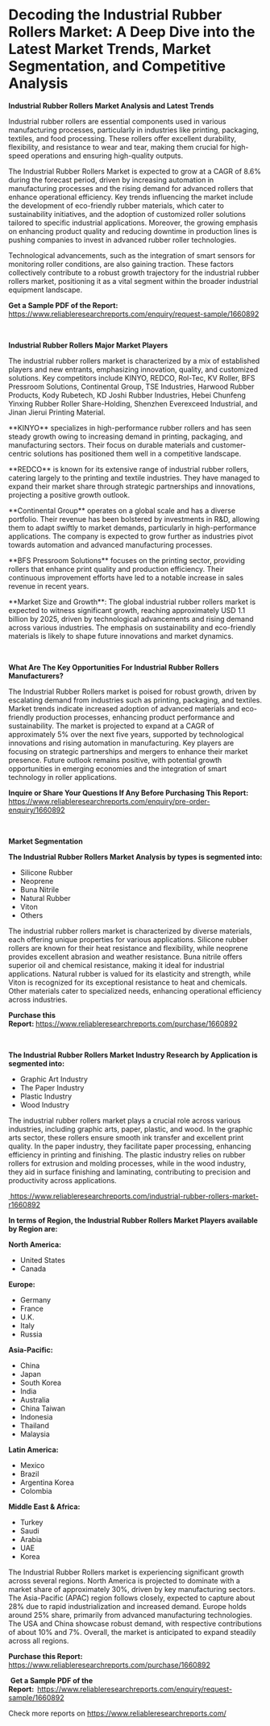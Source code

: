 <p><h1>Decoding the Industrial Rubber Rollers Market: A Deep Dive into the Latest Market Trends, Market Segmentation, and Competitive Analysis</h1></p><p><strong>Industrial Rubber Rollers Market Analysis and Latest Trends</strong></p>
<p><p>Industrial rubber rollers are essential components used in various manufacturing processes, particularly in industries like printing, packaging, textiles, and food processing. These rollers offer excellent durability, flexibility, and resistance to wear and tear, making them crucial for high-speed operations and ensuring high-quality outputs.</p><p>The Industrial Rubber Rollers Market is expected to grow at a CAGR of 8.6% during the forecast period, driven by increasing automation in manufacturing processes and the rising demand for advanced rollers that enhance operational efficiency. Key trends influencing the market include the development of eco-friendly rubber materials, which cater to sustainability initiatives, and the adoption of customized roller solutions tailored to specific industrial applications. Moreover, the growing emphasis on enhancing product quality and reducing downtime in production lines is pushing companies to invest in advanced rubber roller technologies.</p><p>Technological advancements, such as the integration of smart sensors for monitoring roller conditions, are also gaining traction. These factors collectively contribute to a robust growth trajectory for the industrial rubber rollers market, positioning it as a vital segment within the broader industrial equipment landscape.</p></p>
<p><strong>Get a Sample PDF of the Report:&nbsp;</strong> <a href="https://www.reliableresearchreports.com/enquiry/request-sample/1660892?utm_campaign=2794&utm_medium=2&utm_source=Github&utm_content=ia&utm_term=10042025&utm_id=industrial-rubber-rollers">https://www.reliableresearchreports.com/enquiry/request-sample/1660892</a></p>
<p>&nbsp;</p>
<p><strong>Industrial Rubber Rollers Major Market Players</strong></p>
<p><p>The industrial rubber rollers market is characterized by a mix of established players and new entrants, emphasizing innovation, quality, and customized solutions. Key competitors include KINYO, REDCO, Rol-Tec, KV Roller, BFS Pressroom Solutions, Continental Group, TSE Industries, Harwood Rubber Products, Kody Rubetech, KD Joshi Rubber Industries, Hebei Chunfeng Yinxing Rubber Roller Share-Holding, Shenzhen Everexceed Industrial, and Jinan Jierui Printing Material.</p><p>**KINYO** specializes in high-performance rubber rollers and has seen steady growth owing to increasing demand in printing, packaging, and manufacturing sectors. Their focus on durable materials and customer-centric solutions has positioned them well in a competitive landscape.</p><p>**REDCO** is known for its extensive range of industrial rubber rollers, catering largely to the printing and textile industries. They have managed to expand their market share through strategic partnerships and innovations, projecting a positive growth outlook.</p><p>**Continental Group** operates on a global scale and has a diverse portfolio. Their revenue has been bolstered by investments in R&D, allowing them to adapt swiftly to market demands, particularly in high-performance applications. The company is expected to grow further as industries pivot towards automation and advanced manufacturing processes.</p><p>**BFS Pressroom Solutions** focuses on the printing sector, providing rollers that enhance print quality and production efficiency. Their continuous improvement efforts have led to a notable increase in sales revenue in recent years.</p><p>**Market Size and Growth**: The global industrial rubber rollers market is expected to witness significant growth, reaching approximately USD 1.1 billion by 2025, driven by technological advancements and rising demand across various industries. The emphasis on sustainability and eco-friendly materials is likely to shape future innovations and market dynamics.</p></p>
<p>&nbsp;</p>
<p><strong>What Are The Key Opportunities For Industrial Rubber Rollers Manufacturers?</strong></p>
<p><p>The Industrial Rubber Rollers market is poised for robust growth, driven by escalating demand from industries such as printing, packaging, and textiles. Market trends indicate increased adoption of advanced materials and eco-friendly production processes, enhancing product performance and sustainability. The market is projected to expand at a CAGR of approximately 5% over the next five years, supported by technological innovations and rising automation in manufacturing. Key players are focusing on strategic partnerships and mergers to enhance their market presence. Future outlook remains positive, with potential growth opportunities in emerging economies and the integration of smart technology in roller applications.</p></p>
<p><strong>Inquire or Share Your Questions If Any Before Purchasing This Report:</strong> <a href="https://www.reliableresearchreports.com/enquiry/pre-order-enquiry/1660892?utm_campaign=2794&utm_medium=2&utm_source=Github&utm_content=ia&utm_term=10042025&utm_id=industrial-rubber-rollers">https://www.reliableresearchreports.com/enquiry/pre-order-enquiry/1660892</a></p>
<p>&nbsp;</p>
<p><strong>Market Segmentation</strong></p>
<p><strong>The Industrial Rubber Rollers Market Analysis by types is segmented into:</strong></p>
<p><ul><li>Silicone Rubber</li><li>Neoprene</li><li>Buna Nitrile</li><li>Natural Rubber</li><li>Viton</li><li>Others</li></ul></p>
<p><p>The industrial rubber rollers market is characterized by diverse materials, each offering unique properties for various applications. Silicone rubber rollers are known for their heat resistance and flexibility, while neoprene provides excellent abrasion and weather resistance. Buna nitrile offers superior oil and chemical resistance, making it ideal for industrial applications. Natural rubber is valued for its elasticity and strength, while Viton is recognized for its exceptional resistance to heat and chemicals. Other materials cater to specialized needs, enhancing operational efficiency across industries.</p></p>
<p><strong>Purchase this Report:&nbsp;</strong><a href="https://www.reliableresearchreports.com/purchase/1660892?utm_campaign=2794&utm_medium=2&utm_source=Github&utm_content=ia&utm_term=10042025&utm_id=industrial-rubber-rollers">https://www.reliableresearchreports.com/purchase/1660892</a></p>
<p>&nbsp;</p>
<p><strong>The Industrial Rubber Rollers Market Industry Research by Application is segmented into:</strong></p>
<p><ul><li>Graphic Art Industry</li><li>The Paper Industry</li><li>Plastic Industry</li><li>Wood Industry</li></ul></p>
<p><p>The industrial rubber rollers market plays a crucial role across various industries, including graphic arts, paper, plastic, and wood. In the graphic arts sector, these rollers ensure smooth ink transfer and excellent print quality. In the paper industry, they facilitate paper processing, enhancing efficiency in printing and finishing. The plastic industry relies on rubber rollers for extrusion and molding processes, while in the wood industry, they aid in surface finishing and laminating, contributing to precision and productivity across applications.</p></p>
<p><a href="https://www.reliableresearchreports.com/industrial-rubber-rollers-market-r1660892?utm_campaign=2794&utm_medium=2&utm_source=Github&utm_content=ia&utm_term=10042025&utm_id=industrial-rubber-rollers">&nbsp;https://www.reliableresearchreports.com/industrial-rubber-rollers-market-r1660892</a></p>
<p><strong>In terms of Region, the Industrial Rubber Rollers Market Players available by Region are:</strong></p>
<p>
    <p> <strong> North America: </strong>
        <ul>
            <li>United States</li>
            <li>Canada</li>
        </ul>
        </p> 
    <p> <strong> Europe: </strong>
        <ul>
            <li>Germany</li>
            <li>France</li>
            <li>U.K.</li>
            <li>Italy</li>
            <li>Russia</li>
        </ul>
        </p> 
    <p> <strong> Asia-Pacific: </strong>
        <ul>
            <li>China</li>
            <li>Japan</li>
            <li>South Korea</li>
            <li>India</li>
            <li>Australia</li>
            <li>China Taiwan</li>
            <li>Indonesia</li>
            <li>Thailand</li>
            <li>Malaysia</li>
        </ul>
        </p> 
    <p> <strong> Latin America: </strong>
        <ul>
            <li>Mexico</li>
            <li>Brazil</li>
            <li>Argentina Korea</li>
            <li>Colombia</li>
        </ul>
        </p> 
    <p> <strong> Middle East & Africa: </strong>
        <ul>
            <li>Turkey</li>
            <li>Saudi</li>
            <li>Arabia</li>
            <li>UAE</li>
            <li>Korea</li>
        </ul>
    </p>
    </p>
<p><p>The Industrial Rubber Rollers market is experiencing significant growth across several regions. North America is projected to dominate with a market share of approximately 30%, driven by key manufacturing sectors. The Asia-Pacific (APAC) region follows closely, expected to capture about 28% due to rapid industrialization and increased demand. Europe holds around 25% share, primarily from advanced manufacturing technologies. The USA and China showcase robust demand, with respective contributions of about 10% and 7%. Overall, the market is anticipated to expand steadily across all regions.</p></p>
<p><strong>Purchase this Report: </strong><a href="https://www.reliableresearchreports.com/purchase/1660892?utm_campaign=2794&utm_medium=2&utm_source=Github&utm_content=ia&utm_term=10042025&utm_id=industrial-rubber-rollers">https://www.reliableresearchreports.com/purchase/1660892</a></p>
<p>&nbsp;<strong>Get a Sample PDF of the Report:&nbsp;&nbsp;</strong><a href="https://www.reliableresearchreports.com/enquiry/request-sample/1660892?utm_campaign=2794&utm_medium=2&utm_source=Github&utm_content=ia&utm_term=10042025&utm_id=industrial-rubber-rollers">https://www.reliableresearchreports.com/enquiry/request-sample/1660892</a></p>
<p><strong></strong></p>
<p>Check more reports on <a href="https://www.reliableresearchreports.com/?utm_campaign=2794&utm_medium=2&utm_source=Github&utm_content=ia&utm_term=10042025&utm_id=industrial-rubber-rollers">https://www.reliableresearchreports.com/</a></p>